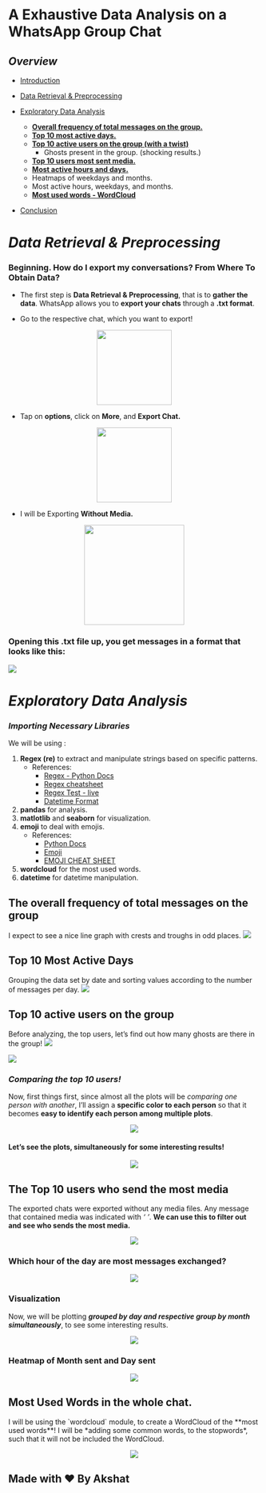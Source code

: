 # A Exhaustive Data Analysis on a WhatsApp Group Chat
## *Overview*

- [Introduction](#introduction)
- [Data Retrieval & Preprocessing](#data-retrieval--preprocessing)
- [Exploratory Data Analysis](#exploratory-data-analysis)

  - **[Overall frequency of total messages on the group.](#the-overall-frequency-of-total-messages-on-the-group)**
  - **[Top 10 most active days.](#top-10-most-active-days)**
  - **[Top 10 active users on the group (with a twist)](#top-10-active-users-on-the-group)**
    - Ghosts present in the group. (shocking results.)
  - **[Top 10 users most sent media.](#the-top-10-users-who-send-the-most-media)**
   - **[Most active hours and days.](#the-top-10-users-who-send-the-most-media)**
    - Heatmaps of weekdays and months.
    - Most active hours, weekdays, and months.
  - **[Most used words - WordCloud](#most-used-words-in-the-whole-chat)**
  
- [Conclusion](#conclusion)

# *Data Retrieval & Preprocessing*
### Beginning. How do I export my conversations? From Where To Obtain Data?

<p align="center">

</p>

- The first step is **Data Retrieval & Preprocessing**, that is to **gather the data**. WhatsApp allows you to **export your chats** through a **.txt format**. 

- Go to the respective chat, which you want to export!

<p align="center">
<img src="https://github.com/akshat206/Whatsapp-Chat-Analyzer/blob/main/assestsw/s2.JPG" width=150 align="center">
</p>

- Tap on **options**, click on **More**, and **Export Chat.**

<p align="center">
<img src="https://github.com/akshat206/Whatsapp-Chat-Analyzer/blob/main/assestsw/s3.JPG" width=150>
</p>

- I will be Exporting **Without Media.**

<p align="center">
<img src="https://github.com/akshat206/Whatsapp-Chat-Analyzer/blob/main/assestsw/s4.JPG " width=200 length=150 align="center">
</p>

### Opening this .txt file up, you get messages in a format that looks like this:

<img src="https://github.com/akshat206/Whatsapp-Chat-Analyzer/blob/main/assestsw/s1.JPG" align="center">

# *Exploratory Data Analysis*

### *Importing Necessary Libraries*

We will be using :
1. **Regex (re)** to extract and manipulate strings based on specific patterns.
    - References:
        - [Regex - Python Docs](https://docs.python.org/3/library/re.html)
        - [Regex cheatsheet](https://www.rexegg.com/regex-quickstart.html)
        - [Regex Test - live](https://regexr.com/)
        - [Datetime Format](http://strftime.org/)
2. **pandas** for analysis.
3. **matlotlib** and **seaborn** for visualization.
4. **emoji** to deal with emojis.
    - References:
        - [Python Docs](https://pypi.org/project/emoji/)
        - [Emoji](https://github.com/carpedm20/emoji)
        - [EMOJI CHEAT SHEET](https://www.webfx.com/tools/emoji-cheat-sheet/)
5. **wordcloud** for the most used words.
6. **datetime** for datetime manipulation.

<p align="center">

</p>

## The overall frequency of total messages on the group

I expect to see a nice line graph with crests and troughs in odd places.
<img src="https://github.com/akshat206/Whatsapp-Chat-Analyzer/blob/main/assestsw/p1.JPG">

## Top 10 Most Active Days
Grouping the data set by date and sorting values according to the number of messages per day.
<img src="https://github.com/akshat206/Whatsapp-Chat-Analyzer/blob/main/assestsw/p2.JPG">

## Top 10 active users on the group

Before analyzing, the top users, let’s find out how many ghosts are there in the group!
<img src="https://github.com/akshat206/Whatsapp-Chat-Analyzer/blob/main/assestsw/p3.JPG">

<img src="https://github.com/akshat206/Whatsapp-Chat-Analyzer/blob/main/assestsw/p4.JPG">

### *Comparing the top 10 users!*

Now, first things first, since almost all the plots will be *comparing one person with another*, I’ll assign a **specific color to each person** so that it becomes **easy to identify each person among multiple plots**.

<p align="center">
<img src="https://github.com/akshat206/Whatsapp-Chat-Analyzer/blob/main/assestsw/p5.JPG">
</p>

#### Let’s see the plots, simultaneously for **some interesting results**!

<p align="center">
<img src="https://github.com/akshat206/Whatsapp-Chat-Analyzer/blob/main/assestsw/p6.JPG">
</p>

## The Top 10 users who send the most media

The exported chats were exported without any media files. Any message that contained media was indicated with *‘<Media Omitted> ’*. **We can use this to filter out and see who sends the most media.**
<p align="center">
<img src="https://github.com/akshat206/Whatsapp-Chat-Analyzer/blob/main/assestsw/p7.JPG">
</p>

### Which hour of the day are most messages exchanged?

<p align="center">
<img src="https://github.com/akshat206/Whatsapp-Chat-Analyzer/blob/main/assestsw/p8.JPG">
</p>

### Visualization

Now, we will be plotting ***grouped by day and respective group by month simultaneously***, to see some interesting results.

<p align="center">
<img src="https://github.com/akshat206/Whatsapp-Chat-Analyzer/blob/main/assestsw/p9.JPG">

### Heatmap of Month sent and Day sent

<p align="center">
<img src="https://github.com/akshat206/Whatsapp-Chat-Analyzer/blob/main/assestsw/p10.JPG">
</p>

## Most Used Words in the whole chat.
<p>
I will be using the `wordcloud` module, to create a WordCloud of the **most used words**! I will be *adding some common words, to the stopwords*, such that it will not be included the WordCloud.
</p>

<p align="center">
<img src="https://github.com/akshat206/Whatsapp-Chat-Analyzer/blob/main/assestsw/p11.JPG">
</p>


## Made with ❤️ By Akshat

